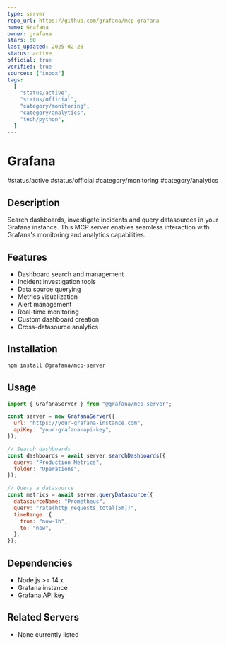 ```yaml
---
type: server
repo_url: https://github.com/grafana/mcp-grafana
name: Grafana
owner: grafana
stars: 50
last_updated: 2025-02-28
status: active
official: true
verified: true
sources: ["inbox"]
tags:
  [
    "status/active",
    "status/official",
    "category/monitoring",
    "category/analytics",
    "tech/python",
  ]
---
```


# Grafana

#status/active #status/official #category/monitoring #category/analytics

## Description

Search dashboards, investigate incidents and query datasources in your Grafana instance. This MCP server enables seamless interaction with Grafana's monitoring and analytics capabilities.

## Features

- Dashboard search and management
- Incident investigation tools
- Data source querying
- Metrics visualization
- Alert management
- Real-time monitoring
- Custom dashboard creation
- Cross-datasource analytics

## Installation

```bash
npm install @grafana/mcp-server
```

## Usage

```javascript
import { GrafanaServer } from "@grafana/mcp-server";

const server = new GrafanaServer({
  url: "https://your-grafana-instance.com",
  apiKey: "your-grafana-api-key",
});

// Search dashboards
const dashboards = await server.searchDashboards({
  query: "Production Metrics",
  folder: "Operations",
});

// Query a datasource
const metrics = await server.queryDatasource({
  datasourceName: "Prometheus",
  query: "rate(http_requests_total[5m])",
  timeRange: {
    from: "now-1h",
    to: "now",
  },
});
```

## Dependencies

- Node.js >= 14.x
- Grafana instance
- Grafana API key

## Related Servers

- None currently listed
